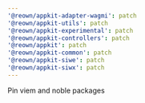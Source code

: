 ```yaml
---
'@reown/appkit-adapter-wagmi': patch
'@reown/appkit-utils': patch
'@reown/appkit-experimental': patch
'@reown/appkit-controllers': patch
'@reown/appkit': patch
'@reown/appkit-common': patch
'@reown/appkit-siwe': patch
'@reown/appkit-siwx': patch
---
```


Pin viem and noble packages
